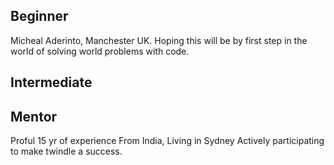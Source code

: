 ## Beginner
Micheal Aderinto, Manchester UK. Hoping this will be by first step in the world of solving world problems with code.

## Intermediate

## Mentor
Proful
15 yr of experience
From India, Living in Sydney
Actively participating to make twindle a success.
